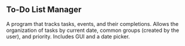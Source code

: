 ## To-Do List Manager

A program that tracks tasks, events, and their completions. Allows the organization of tasks by current date, common groups (created by the user), and priority. Includes GUI and a date picker.
